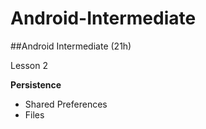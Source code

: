 # Android-Intermediate
##Android Intermediate (21h)
	 
Lesson 2

**Persistence**

- Shared Preferences 
- Files
